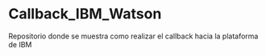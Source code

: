 # Callback_IBM_Watson
Repositorio donde se muestra como realizar el callback hacia la plataforma de IBM
